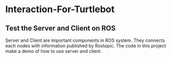 Interaction-For-Turtlebot
==========

Test the Server and Client on ROS
----------
Server and Client are important components in ROS system. They connects each nodes with information published by Rostopic.
The code in this project make a demo of how to use server and client.  

